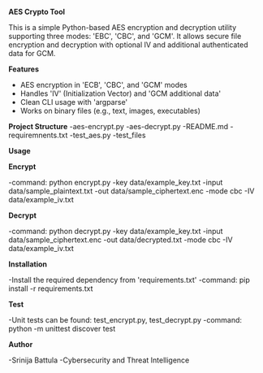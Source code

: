 **AES Crypto Tool**

This is a simple Python-based AES encryption and decryption utility supporting three modes: 'EBC', 'CBC', and 'GCM'. It allows secure file encryption and decryption with optional IV and additional authenticated data for GCM.

**Features**

- AES encryption in 'ECB', 'CBC', and 'GCM' modes
- Handles 'IV' (Initialization Vector) and 'GCM additional data'
- Clean CLI usage with 'argparse'
- Works on binary files (e.g., text, images, executables)

**Project Structure**
-aes-encrypt.py
-aes-decrypt.py
-README.md
-requiremnents.txt
-test_aes.py
-test_files

**Usage**

**Encrypt**

-command: python encrypt.py -key data/example_key.txt -input data/sample_plaintext.txt -out data/sample_ciphertext.enc -mode cbc -IV data/example_iv.txt

**Decrypt**

-command: python decrypt.py -key data/example_key.txt -input data/sample_ciphertext.enc -out data/decrypted.txt -mode cbc -IV data/example_iv.txt

**Installation**

-Install the required dependency from 'requirements.txt'
-command: pip install -r requirements.txt

**Test**

-Unit tests can be found: test_encrypt.py, test_decrypt.py
-command: python -m unittest discover test

**Author**

-Srinija Battula
-Cybersecurity and Threat Intelligence


